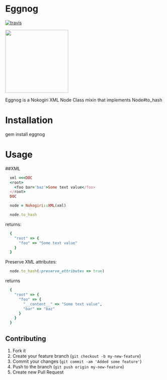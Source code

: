 Eggnog
======

[![travis](https://secure.travis-ci.org/rclosner/eggnog.png)](http://travis-ci.org/rclosner/eggnog)

<img src="https://github.com/rclosner/eggnog/raw/master/eggnog.jpg" width="200px" />

Eggnog is a Nokogiri XML Node Class mixin that implements Node#to_hash

Installation
============

  gem install eggnog

Usage
=====

##XML

```ruby
  xml =<<DOC
  <root>
    <foo bar='baz'>Some text value</foo>
  </root>
  DOC
```
    
```ruby
  node = Nokogiri::XML(xml)
```

```ruby
  node.to_hash
```

returns:

```ruby
  {
    "root" => {
      "foo" => "Some text value" 
    } 
  }
```

Preserve XML attributes:

```ruby
  node.to_hash(:preserve_attributes => true)
```
returns

```ruby
  { 
    "root" => {
      "foo" => { 
        "__content__" => "Some text value", 
        "bar" => "baz" 
      } 
    } 
  }
```

## Contributing

1. Fork it
2. Create your feature branch (`git checkout -b my-new-feature`)
3. Commit your changes (`git commit -am 'Added some feature'`)
4. Push to the branch (`git push origin my-new-feature`)
5. Create new Pull Request
